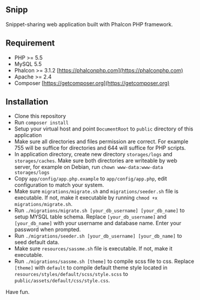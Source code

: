 Snipp
-----

Snippet-sharing web application built with Phalcon PHP framework.

Requirement
-----------

- PHP >= 5.5
- MySQL 5.5
- Phalcon >= 3.1.2 [https://phalconphp.com](https://phalconphp.com)
- Apache >= 2.4
- Composer [https://getcomposer.org](https://getcomposer.org)

Installation
------------

- Clone this repository
- Run `composer install`
- Setup your virtual host and point `DocumentRoot` to `public` directory of this application
- Make sure all directories and files permission are correct. For example 755 will be suffice for directories and 644 will suffice for PHP scripts.
- In application directory, create new directory `storages/logs` and `storages/caches`. Make sure both directories are writeable by web server, for example on Debian, run `chown www-data:www-data storages/logs`
- Copy `app/config/app.php.example` to `app/config/app.php`, edit configuration to match your system.
- Make sure `migrations/migrate.sh` and `migrations/seeder.sh` file is executable. If not, make it executable by running `chmod +x migrations/migrate.sh`.
- Run `./migrations/migrate.sh [your_db_username] [your_db_name]` to setup MYSQL table schema. Replace `[your_db_username]` and `[your_db_name]` with your username and database name. Enter your password when prompted.
- Run `./migrations/seeder.sh [your_db_username] [your_db_name]` to seed default data.
- Make sure `resources/sassme.sh` file is executable. If not, make it executable.
- Run `./migrations/sassme.sh [theme]` to compile scss file to css. Replace `[theme]` with `default` to compile default theme style located in `resources/styles/default/scss/style.scss` to `public/assets/default/css/style.css`.

Have fun.